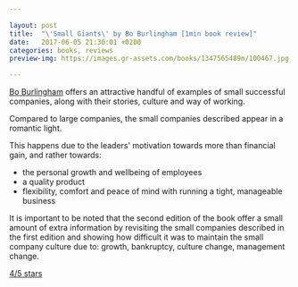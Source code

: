 ```yaml
---

layout: post
title:  "\'Small Giants\' by Bo Burlingham [1min book review]"
date:   2017-06-05 21:30:01 +0200
categories: books, reviews
preview-img: https://images.gr-assets.com/books/1347565489m/100467.jpg

---
```


[Bo Burlingham][small-giants-website] offers an attractive handful of examples of small successful companies, along with their stories, culture and way of working.

Compared to large companies, the small companies described appear in a romantic light.

This happens due to the leaders' motivation towards more than financial gain, and rather towards:
- the personal growth and wellbeing of employees
- a quality product
- flexibility, comfort and peace of mind with running a tight, manageable business

It is important to be noted that the second edition of the book offer a small amount of extra information by revisiting the small companies described in the first edition and showing how difficult it was to maintain the small company culture due to: growth, bankruptcy, culture change, management change.

[4/5 stars][small-giants-goodreads-review]



[small-giants-website]: http://www.smallgiantsbook.com/bio.html

[small-giants-goodreads-book-cover]: https://images.gr-assets.com/books/1347565489m/100467.jpg

[small-giants-goodreads-review]: https://www.goodreads.com/review/show/1307634753
